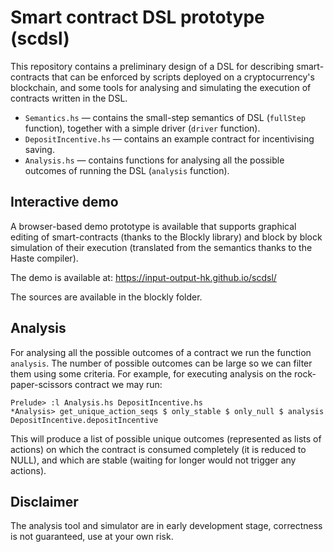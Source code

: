 # Smart contract DSL prototype (scdsl)

This repository contains a preliminary design of a DSL for describing smart-contracts that can be enforced by scripts deployed on a cryptocurrency's blockchain, and some tools for analysing and simulating the execution of contracts written in the DSL.

- `Semantics.hs` —  contains the small-step semantics of DSL (`fullStep` function), together with a simple driver (`driver` function).
- `DepositIncentive.hs` —  contains an example contract for incentivising saving.
- `Analysis.hs` —  contains functions for analysing all the possible outcomes of running the DSL (`analysis` function).

## Interactive demo

A browser-based demo prototype is available that supports graphical editing of smart-contracts (thanks to the Blockly library) and block by block simulation of their execution (translated from the semantics thanks to the Haste compiler).

The demo is available at: https://input-output-hk.github.io/scdsl/

The sources are available in the blockly folder.

## Analysis

For analysing all the possible outcomes of a contract we run the function `analysis`. The number of possible outcomes can be large so we can filter them using some criteria. For example, for executing analysis on the rock-paper-scissors contract we may run:

```
Prelude> :l Analysis.hs DepositIncentive.hs
*Analysis> get_unique_action_seqs $ only_stable $ only_null $ analysis DepositIncentive.depositIncentive
```

This will produce a list of possible unique outcomes (represented as lists of actions) on which the contract is consumed completely (it is reduced to NULL), and which are stable (waiting for longer would not trigger any actions).

## Disclaimer

The analysis tool and simulator are in early development stage, correctness is not guaranteed, use at your own risk.
